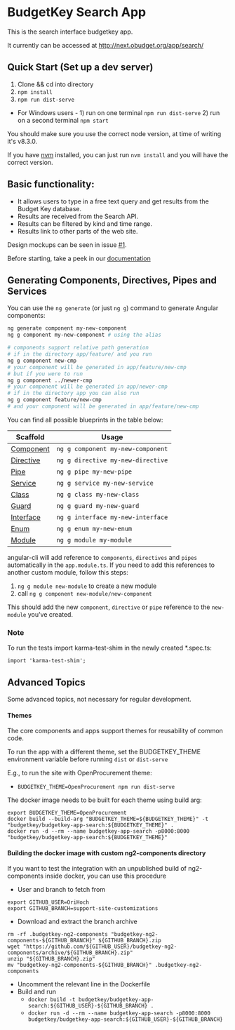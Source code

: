 # BudgetKey Search App

This is the search interface budgetkey app.

It currently can be accessed at http://next.obudget.org/app/search/

## Quick Start (Set up a dev server)
1. Clone && cd into directory
2. `npm install`
3. `npm run dist-serve`

* For Windows users - 1) run on one terminal `npm run dist-serve`
                      2) run on a  second terminal `npm start`

You should make sure you use the correct node version, at time of writing it's v8.3.0.

If you have [nvm](https://github.com/creationix/nvm/blob/master/README.md#installation) installed, 
you can just run `nvm install` and you will have the correct version.

## Basic functionality: ##

- It allows users to type in a free text query and get results from the Budget Key database.
- Results are received from the Search API.
- Results can be filtered by kind and time range.
- Results link to other parts of the web site.

Design mockups can be seen in issue [#1](https://github.com/OpenBudget/budgetkey-app-search/issues/1).

Before starting, take a peek in our [documentation](https://github.com/OpenBudget/BudgetKey/blob/master/README.md)

## Generating Components, Directives, Pipes and Services

You can use the `ng generate` (or just `ng g`) command to generate Angular components:

```bash
ng generate component my-new-component
ng g component my-new-component # using the alias

# components support relative path generation
# if in the directory app/feature/ and you run
ng g component new-cmp
# your component will be generated in app/feature/new-cmp
# but if you were to run
ng g component ../newer-cmp
# your component will be generated in app/newer-cmp
# if in the directory app you can also run
ng g component feature/new-cmp
# and your component will be generated in app/feature/new-cmp
```
You can find all possible blueprints in the table below:

Scaffold  | Usage
---       | ---
[Component](https://github.com/angular/angular-cli/wiki/generate-component) | `ng g component my-new-component`
[Directive](https://github.com/angular/angular-cli/wiki/generate-directive) | `ng g directive my-new-directive`
[Pipe](https://github.com/angular/angular-cli/wiki/generate-pipe)           | `ng g pipe my-new-pipe`
[Service](https://github.com/angular/angular-cli/wiki/generate-service)     | `ng g service my-new-service`
[Class](https://github.com/angular/angular-cli/wiki/generate-class)         | `ng g class my-new-class`
[Guard](https://github.com/angular/angular-cli/wiki/generate-guard)         | `ng g guard my-new-guard`
[Interface](https://github.com/angular/angular-cli/wiki/generate-interface) | `ng g interface my-new-interface`
[Enum](https://github.com/angular/angular-cli/wiki/generate-enum)           | `ng g enum my-new-enum`
[Module](https://github.com/angular/angular-cli/wiki/generate-module)       | `ng g module my-module`

angular-cli will add reference to `components`, `directives` and `pipes` automatically in the `app.module.ts`. If you need to add this references to another custom module, follow this steps:
 
 1. `ng g module new-module` to create a new module
 2.  call `ng g component new-module/new-component`
 
This should add the new `component`, `directive` or `pipe` reference to the `new-module` you've created.

### Note

To run the tests import karma-test-shim in the newly created *.spec.ts:

	import 'karma-test-shim';

## Advanced Topics

Some advanced topics, not necessary for regular development.

#### Themes

The core components and apps support themes for reusability of common code.

To run the app with a different theme, set the BUDGETKEY_THEME environment variable before running `dist` or `dist-serve`

E.g., to run the site with OpenProcurement theme:

* `BUDGETKEY_THEME=OpenProcurement npm run dist-serve`

The docker image needs to be built for each theme using build arg:

```
export BUDGETKEY_THEME=OpenProcurement
docker build --build-arg "BUDGETKEY_THEME=${BUDGETKEY_THEME}" -t "budgetkey/budgetkey-app-search:${BUDGETKEY_THEME}" .
docker run -d --rm --name budgetkey-app-search -p8000:8000 "budgetkey/budgetkey-app-search:${BUDGETKEY_THEME}"
```

#### Building the docker image with custom ng2-components directory

If you want to test the integration with an unpublished build of ng2-components inside docker, you can use this procedure

* User and branch to fetch from
```
export GITHUB_USER=OriHoch
export GITHUB_BRANCH=support-site-customizations
```
* Download and extract the branch archive
```
rm -rf .budgetkey-ng2-components "budgetkey-ng2-components-${GITHUB_BRANCH}" ${GITHUB_BRANCH}.zip
wget "https://github.com/${GITHUB_USER}/budgetkey-ng2-components/archive/${GITHUB_BRANCH}.zip"
unzip "${GITHUB_BRANCH}.zip"
mv "budgetkey-ng2-components-${GITHUB_BRANCH}" .budgetkey-ng2-components
```
* Uncomment the relevant line in the Dockerfile
* Build and run
  * `docker build -t budgetkey/budgetkey-app-search:${GITHUB_USER}-${GITHUB_BRANCH} .`
  * `docker run -d --rm --name budgetkey-app-search -p8000:8000 budgetkey/budgetkey-app-search:${GITHUB_USER}-${GITHUB_BRANCH}`
